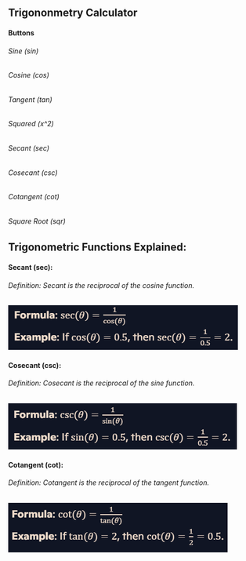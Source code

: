## Trigononmetry Calculator

#### Buttons

###### Sine (sin)
###### Cosine (cos)
###### Tangent (tan)
###### Squared (x^2)
###### Secant (sec)
###### Cosecant (csc)
###### Cotangent (cot)
###### Square Root (sqr)

## Trigonometric Functions Explained:

#### Secant (sec):
###### Definition: Secant is the reciprocal of the cosine function.
![Secant](images/secant.png)

#### Cosecant (csc):
###### Definition: Cosecant is the reciprocal of the sine function.
![Cosecant](images/cosecant.png)

#### Cotangent (cot):
###### Definition: Cotangent is the reciprocal of the tangent function.
![Cotangent](images/cotangent.png)

